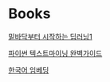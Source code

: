 # Books


[밑바닥부터 시작하는 딥러닝1][밑시딥1link]

[밑시딥1link]: https://github.com/ceo21ckim/Books/tree/main/Deep%20Learning%20from%20Scratch/Deep%20Learning%20from%20Scratch1

[파이썬 텍스트마이닝 완벽가이드][텍스트마이닝link]

[텍스트마이닝link]: https://github.com/ceo21ckim/Books/tree/main/%ED%8C%8C%EC%9D%B4%EC%8D%AC%20%ED%85%8D%EC%8A%A4%ED%8A%B8%EB%A7%88%EC%9D%B4%EB%8B%9D%20%EC%99%84%EB%B2%BD%EA%B0%80%EC%9D%B4%EB%93%9C


[한국어 임베딩][한국어임베딩link]

[한국어임베딩link]: https://github.com/ceo21ckim/Books/tree/main/%ED%95%9C%EA%B5%AD%EC%96%B4%EC%9E%84%EB%B2%A0%EB%94%A9
